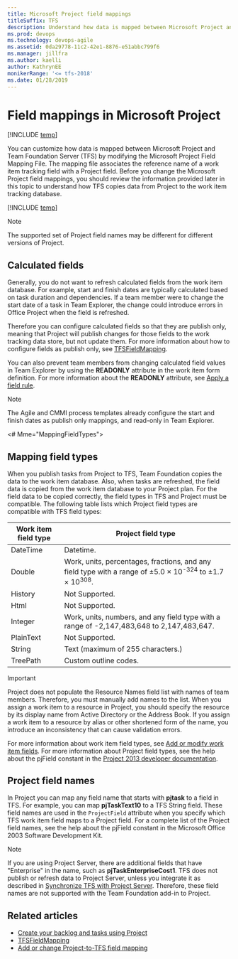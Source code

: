 ```yaml
---
title: Microsoft Project field mappings
titleSuffix: TFS
description: Understand how data is mapped between Microsoft Project and Team Foundation Server (TFS)
ms.prod: devops
ms.technology: devops-agile
ms.assetid: 0da29778-11c2-42e1-8876-e51abbc799f6
ms.manager: jillfra
ms.author: kaelli
author: KathrynEE
monikerRange: '<= tfs-2018'
ms.date: 01/28/2019
---
```


# Field mappings in Microsoft Project

[!INCLUDE [temp](../../_shared/version-tfs-2018-earlier.md)]  

You can customize how data is mapped between Microsoft Project and Team Foundation Server (TFS) by modifying the Microsoft Project Field Mapping File. The mapping file associates the reference name of a work item tracking field  with a Project field. Before you change the Microsoft Project field mappings, you should review the information provided later in this topic to understand how TFS copies data from Project to the work item tracking database.  

[!INCLUDE [temp](_shared/project-integration-deprecated.md)]

> [!NOTE]  
>  The supported set of Project field names may be different for different versions of Project.  

<a name="CalculatedFields"></a>   
## Calculated fields  
 Generally, you do not want to refresh calculated fields from the work item database. For example, start and finish dates are typically calculated based on task duration and dependencies. If a team member were to change the start date of a task in Team Explorer, the change could introduce errors in Office Project when the field is refreshed. 

Therefore you can configure calculated fields so that they are publish only, meaning that Project will publish changes for those fields to the work tracking data store, but not update them. For more information about how to configure fields as publish only, see [TFSFieldMapping](upload-or-download-the-microsoft-project-mapping-file.md).  
  
You can also prevent team members from changing calculated field values in Team Explorer by using the **READONLY** attribute in the work item form definition. For more information about the **READONLY** attribute, see [Apply a field rule](apply-rule-work-item-field.md).  
  
> [!NOTE]
>The  Agile and CMMI process templates already configure the start and finish dates as publish only mappings, and read-only in Team Explorer.  
  
<# Mme="MappingFieldTypes"></a> 
## Mapping field types  
 When you publish tasks from Project to TFS, Team Foundation copies the data to the work item database. Also, when tasks are refreshed, the field data is copied from the work item database to your Project plan. For the field data to be copied correctly, the field types in TFS and Project must be compatible. The following table lists which Project field types are compatible with TFS field types:  
  
|**Work item field type**|**Project field type**|  
|----------------------------------|--------------------------------------|  
|DateTime|Datetime.|  
|Double|Work, units, percentages, fractions, and any field type with a range of &plusmn;5.0 × 10<sup>-324</sup> to &plusmn;1.7 × 10<sup>308</sup>.|  
|History|Not Supported.|  
|Html|Not Supported.|  
|Integer|Work, units, numbers, and any field type with a range of -2,147,483,648 to 2,147,483,647.|  
|PlainText|Not Supported.|  
|String|Text (maximum of 255 characters.)|  
|TreePath|Custom outline codes.|  
  

> [!IMPORTANT]  
> Project does not populate the Resource Names field list with names of team members. Therefore, you must manually add names to the list. When you assign a work item to a resource in Project, you should specify the resource by its display name from Active Directory or the Address Book. If you assign a work item to a resource by alias or other shortened form of the name, you introduce an inconsistency that can cause validation errors.
 
 For more information about work item field types, see [Add or modify work item fields](../add-modify-field.md). For more information about Project field types, see the help about the pjField constant in the [Project 2013 developer documentation](/office/client-developer/project/project-2013-developer-documentation).  
  
<a name="OfficeProjectFieldNames"></a> 
## Project field names  
 In Project you can map any field name that starts with **pjtask** to a field in TFS. For example, you can map **pjTaskText10** to a TFS String field. These field names are used in the `ProjectField` attribute when you specify which TFS work item field maps to a Project field. For a complete list of the Project field names, see the help about the pjField constant in the Microsoft Office 2003 Software Development Kit.  
  
> [!NOTE]  
>  If you are using Project Server, there are additional fields that have "Enterprise" in the name, such as **pjTaskEnterpriseCost1**. TFS does not publish or refresh data to Project Server, unless you integrate it as described in [Synchronize TFS with Project Server](../tfs-ps-sync/synchronize-tfs-project-server.md). Therefore, these field names are not supported with the Team Foundation add-in to Project.  
  
## Related articles 
-  [Create your backlog and tasks using Project](../../boards/backlogs/office/create-your-backlog-tasks-using-project.md)   
-  [TFSFieldMapping](upload-or-download-the-microsoft-project-mapping-file.md)   
-  [Add or change Project-to-TFS field mapping](add-or-change-how-project-fields-map-to-tfs-fields.md)